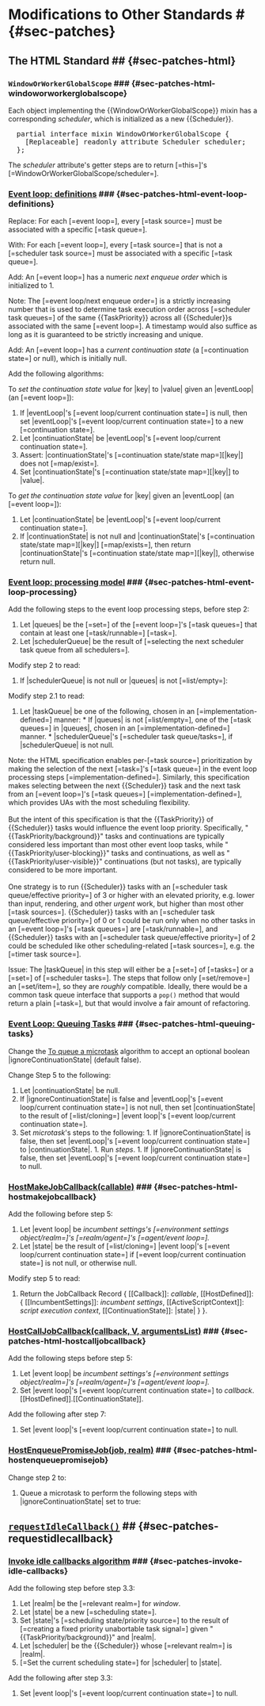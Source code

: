 # Modifications to Other Standards # {#sec-patches}

## The HTML Standard ## {#sec-patches-html}

### `WindowOrWorkerGlobalScope` ### {#sec-patches-html-windoworworkerglobalscope}

Each object implementing the {{WindowOrWorkerGlobalScope}} mixin has a corresponding
<dfn for="WindowOrWorkerGlobalScope">scheduler</dfn>, which is initialized as a new {{Scheduler}}.

<pre class='idl'>
  partial interface mixin WindowOrWorkerGlobalScope {
    [Replaceable] readonly attribute Scheduler scheduler;
  };
</pre>

The <dfn attribute for="WindowOrWorkerGlobalScope">scheduler</dfn> attribute's getter steps are to
return [=this=]'s [=WindowOrWorkerGlobalScope/scheduler=].

### <a href="https://html.spec.whatwg.org/multipage/webappapis.html#definitions-3">Event loop: definitions</a> ### {#sec-patches-html-event-loop-definitions}

Replace: For each [=event loop=], every [=task source=] must be associated with a specific [=task
queue=].

With: For each [=event loop=], every [=task source=] that is not a [=scheduler task source=] must be
associated with a specific [=task queue=].

Add: An [=event loop=] has a numeric <dfn for="event loop">next enqueue order</dfn> which is
initialized to 1.

Note: The [=event loop/next enqueue order=] is a strictly increasing number that is used to
determine task execution order across [=scheduler task queues=] of the same {{TaskPriority}} across
all {{Scheduler}}s associated with the same [=event loop=]. A timestamp would also suffice as long
as it is guaranteed to be strictly increasing and unique.

Add: An [=event loop=] has a <dfn for="event loop">current continuation state</dfn> (a
[=continuation state=] or null), which is initially null.

Add the following algorithms:

<div algorithm>
  To <dfn>set the continuation state value</dfn> for |key| to |value| given an |eventLoop| (an
  [=event loop=]):

  1. If |eventLoop|'s [=event loop/current continuation state=] is null, then set |eventLoop|'s
     [=event loop/current continuation state=] to a new [=continuation state=].
  1. Let |continuationState| be |eventLoop|'s [=event loop/current continuation state=].
  1. Assert: |continuationState|'s [=continuation state/state map=][|key|] does not [=map/exist=].
  1. Set |continuationState|'s [=continuation state/state map=][|key|] to |value|.
</div>

<div algorithm>
  To <dfn>get the continuation state value</dfn> for |key| given an |eventLoop| (an [=event loop=]):

  1. Let |continuationState| be |eventLoop|'s [=event loop/current continuation state=].
  1. If |continuationState| is not null and |continuationState|'s
     [=continuation state/state map=][|key|] [=map/exists=], then return |continuationState|'s
     [=continuation state/state map=][|key|], otherwise return null.
</div>

### <a href="https://html.spec.whatwg.org/multipage/webappapis.html#event-loop-processing-model">Event loop: processing model</a> ### {#sec-patches-html-event-loop-processing}

Add the following steps to the event loop processing steps, before step 2:

  1. Let |queues| be the [=set=] of the [=event loop=]'s [=task queues=] that contain at least one
     [=task/runnable=] [=task=].
  1. Let |schedulerQueue| be the result of [=selecting the next scheduler task queue from all
     schedulers=].

Modify step 2 to read:

  1. If |schedulerQueue| is not null or |queues| is not [=list/empty=]:

Modify step 2.1 to read:

  1. Let |taskQueue| be one of the following, chosen in an [=implementation-defined=] manner:
    * If |queues| is not [=list/empty=], one of the [=task queues=] in |queues|, chosen in an
      [=implementation-defined=] manner.
    * |schedulerQueue|'s [=scheduler task queue/tasks=], if |schedulerQueue| is not null.

Note: the HTML specification enables per-[=task source=] prioritization by making the selection of
the next [=task=]'s [=task queue=] in the event loop processing steps [=implementation-defined=].
Similarly, this specification makes selecting between the next {{Scheduler}} task and the next task
from an [=event loop=]'s [=task queues=] [=implementation-defined=], which provides UAs with the
most scheduling flexibility.
<br/><br/>
But the intent of this specification is that the {{TaskPriority}} of {{Scheduler}} tasks would
influence the event loop priority. Specifically, "{{TaskPriority/background}}" tasks and
continuations are typically considered less important than most other event loop tasks, while
"{{TaskPriority/user-blocking}}" tasks and continuations, as well as "{{TaskPriority/user-visible}}"
continuations (but not tasks), are typically considered to be more important.
<br/><br/>
One strategy is to run {{Scheduler}} tasks with an [=scheduler task queue/effective priority=] of 3
or higher with an elevated priority, e.g. lower than input, rendering, and other <em>urgent</em>
work, but higher than most other [=task sources=]. {{Scheduler}} tasks with an [=scheduler task
queue/effective priority=] of 0 or 1 could be run only when no other tasks in an [=event loop=]'s
[=task queues=] are [=task/runnable=], and {{Scheduler}} tasks with an [=scheduler task
queue/effective priority=] of 2 could be scheduled like other scheduling-related [=task sources=],
e.g. the [=timer task source=].

Issue: The |taskQueue| in this step will either be a [=set=] of [=tasks=] or a [=set=] of
[=scheduler tasks=]. The steps that follow only [=set/remove=] an [=set/item=], so they are
*roughly* compatible. Ideally, there would be a common task queue interface that supports a `pop()`
method that would return a plain [=task=], but that would involve a fair amount of refactoring.

### <a href="https://html.spec.whatwg.org/#queuing-tasks">Event Loop: Queuing Tasks</a> ### {#sec-patches-html-queuing-tasks}

Change the <a href="https://html.spec.whatwg.org/#queue-a-microtask">To queue a microtask</a>
algorithm to accept an optional boolean |ignoreContinuationState| (default false).

Change Step 5 to the following:

  1. Let |continuationState| be null.
  1. If |ignoreContinuationState| is false and |eventLoop|'s
     [=event loop/current continuation state=] is not null, then set |continuationState| to the
     result of [=list/cloning=] |event loop|'s [=event loop/current continuation state=].
  1. Set <var ignore=''>microtask</var>'s <a attribute for="task">steps</a> to the following:
    1. If |ignoreContinuationState| is false, then set |eventLoop|'s
       [=event loop/current continuation state=] to |continuationState|.
    1. Run <var ignore=''>steps</var>.
    1. If |ignoreContinuationState| is false, then set |eventLoop|'s
       [=event loop/current continuation state=] to null.

### <a href="https://html.spec.whatwg.org/multipage/webappapis.html#hostmakejobcallback">HostMakeJobCallback(callable)</a> ### {#sec-patches-html-hostmakejobcallback}

Add the following before step 5:

  1. Let |event loop| be <var ignore=''>incumbent settings<var>'s
     [=environment settings object/realm=]'s [=realm/agent=]'s [=agent/event loop=].
  1. Let |state| be the result of [=list/cloning=] |event loop|'s
     [=event loop/current continuation state=] if [=event loop/current continuation state=] is not
     null, or otherwise null.

Modify step 5 to read:

 1. Return the <span>JobCallback Record</span> { \[[Callback]]: <var ignore=''>callable</var>,
    \[[HostDefined]]: { \[[IncumbentSettings]]: <var ignore=''>incumbent settings</var>,
    \[[ActiveScriptContext]]: <var ignore=''>script execution context</var>,
    \[[ContinuationState]]: |state| } }.

### <a href="https://html.spec.whatwg.org/multipage/webappapis.html#hostcalljobcallback">HostCallJobCallback(callback, V, argumentsList)</a> ### {#sec-patches-html-hostcalljobcallback}

Add the following steps before step 5:

  1. Let |event loop| be <var ignore=''>incumbent settings<var>'s
     [=environment settings object/realm=]'s [=realm/agent=]'s [=agent/event loop=].
  1. Set |event loop|'s [=event loop/current continuation state=] to
     <var ignore=''>callback</var>.\[[HostDefined]].\[[ContinuationState]].

Add the following after step 7:

  1. Set |event loop|'s [=event loop/current continuation state=] to null.

### <a href="https://html.spec.whatwg.org/multipage/webappapis.html#hostenqueuepromisejob">HostEnqueuePromiseJob(job, realm)</a> ### {#sec-patches-html-hostenqueuepromisejob}

Change step 2 to:

 1. Queue a microtask to perform the following steps with |ignoreContinuationState| set to true:

## <a href="https://w3c.github.io/requestidlecallback/">`requestIdleCallback()`</a> ## {#sec-patches-requestidlecallback}

### <a href="https://w3c.github.io/requestidlecallback/#invoke-idle-callbacks-algorithm">Invoke idle callbacks algorithm</a> ### {#sec-patches-invoke-idle-callbacks}

Add the following step before step 3.3:

  1. Let |realm| be the [=relevant realm=] for <var ignore=''>window</var>.
  1. Let |state| be a new [=scheduling state=].
  1. Set |state|'s [=scheduling state/priority source=] to the result of [=creating a fixed priority
     unabortable task signal=] given "{{TaskPriority/background}}" and |realm|.
  1. Let |scheduler| be the {{Scheduler}} whose [=relevant realm=] is |realm|.
  1. [=Set the current scheduling state=] for |scheduler| to |state|.

Add the following after step 3.3:

  1. Set |event loop|'s [=event loop/current continuation state=] to null.
